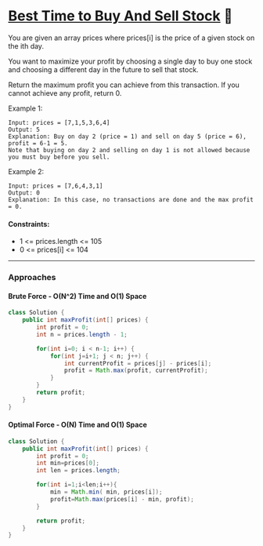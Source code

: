 # [Best Time to Buy And Sell Stock](https://leetcode.com/problems/best-time-to-buy-and-sell-stock/description/) 💚

You are given an array prices where prices[i] is the price of a given stock on the ith day.

You want to maximize your profit by choosing a single day to buy one stock and choosing a different day in the future to sell that stock.

Return the maximum profit you can achieve from this transaction. If you cannot achieve any profit, return 0.

Example 1:

    Input: prices = [7,1,5,3,6,4]
    Output: 5
    Explanation: Buy on day 2 (price = 1) and sell on day 5 (price = 6), profit = 6-1 = 5.
    Note that buying on day 2 and selling on day 1 is not allowed because you must buy before you sell.

Example 2:

    Input: prices = [7,6,4,3,1]
    Output: 0
    Explanation: In this case, no transactions are done and the max profit = 0.

#### Constraints:

- 1 <= prices.length <= 105
- 0 <= prices[i] <= 104

---

### Approaches

#### Brute Force - O(N^2) Time and O(1) Space

```java
class Solution {
    public int maxProfit(int[] prices) {
        int profit = 0;
        int n = prices.length - 1;

        for(int i=0; i < n-1; i++) {
            for(int j=i+1; j < n; j++) {
                int currentProfit = prices[j] - prices[i];
                profit = Math.max(profit, currentProfit);
            }
        }
        return profit;
    }
}
```

#### Optimal Force - O(N) Time and O(1) Space

```java
class Solution {
    public int maxProfit(int[] prices) {
        int profit = 0;
        int min=prices[0];
        int len = prices.length;

        for(int i=1;i<len;i++){
            min = Math.min( min, prices[i]);
            profit=Math.max(prices[i] - min, profit);
        }

        return profit;
    }
}
```
